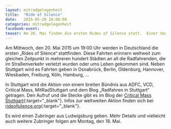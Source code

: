 ```yaml
---
layout: mitradgelegenheit
title:  "Ride of Silence"
date:   2015-05-20 18:00:00
categories: mitradgelegenheit
facebook-event: 
teaser: Am 20. Mai finden die ersten Rides of Silence statt.  Einer davon in Stuttgart.
---
```


Am Mittwoch, den 20. Mai 2015 um 19:00 Uhr werden in Deutschland die ersten „Rides of Silence“ stattfinden.  Diese Fahrten erinnern weltweit zum gleichen Zeitpunkt in mehreren hundert Städten an all die Radfahrenden, die im Straßenverkehr verletzt wurden oder ums Leben gekommen sind.  Neben Stuttgart wird es Fahrten geben in Osnabrück, Berlin, Oldenburg, Hannover, Wiesbaden, Freiburg, Köln, Hamburg, …

In Stuttgart wird die Aktion von einem breiten Bündnis aus ADFC, VCD, Critical Mass, MitRadStuttgart und dem Blog „Radfahren in Stuttgart“ getragen.  Den Aufruf und die Stecke gibt es im Blog der [Critical Mass Stuttgart][Blog-CM-Stgt]{:target="_blank"}.  Infos zur weltweiten Aktion finden sich bei [rideofsilence.org][Rides-of-Silence]{:target="_blank"}.

Es wird einen Zubringer aus Ludwigsburg geben.  Mehr Details und vielleicht auch weitere Zubringer folgen am Montag, den 18. Mai.




[Blog-CM-Stgt]: https://criticalmassstuttgart.wordpress.com/2015/05/09/ride-of-silence-2015/
[Rides-of-Silence]: http://www.rideofsilence.org/
